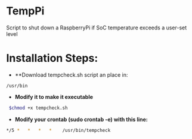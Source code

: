 TempPi
======

Script to shut down a RaspberryPi if SoC temperature exceeds a user-set level

# Installation Steps:

* **Download tempcheck.sh script an place in:

```/usr/bin```

* **Modify it to make it executable**

```bash
 $chmod +x tempcheck.sh
```

* **Modify your crontab (sudo crontab -e) with this line:**

```bash
*/5 *   *   *   *    /usr/bin/tempcheck
```
